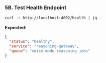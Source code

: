 ### **5B. Test Health Endpoint**

```bash
curl -s http://localhost:4002/health | jq .
```

**Expected:**

```json
{
  "status": "healthy",
  "service": "reasoning-gateway",
  "queue": "voice-mode-reasoning-jobs"
}
```
